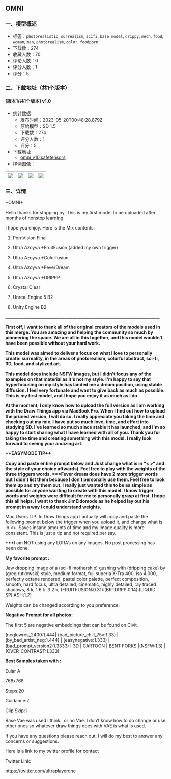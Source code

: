 ## OMNI
### 一、模型概述

- 标签：`photorealistic`, `surrealism`, `scifi`, `base model`, `drippy`, `mech`, `food`, `woman`, `man`, `photorealism`, `color`, `foodporn`
- 下载数：274
- 收藏人数：70
- 评论人数：0
- 评分人数：1
- 评分：5

### 二、下载地址（共1个版本）

#### [版本1/共1个版本] v1.0

- 统计数据
  - 发布时间：2023-05-20T00:48:28.879Z
  - 原始模型：SD 1.5
  - 下载数：274
  - 评分人数：1
  - 评分：5
- 下载地址
  - [omni_v10.safetensors](https://civitai.com/api/download/models/72925)
- 样例图像：

| <img src="https://image.civitai.com/xG1nkqKTMzGDvpLrqFT7WA/de0f16a7-0253-436a-9fb6-c02ac6f49e64/width=450/819795.jpeg" /> | <img src="https://image.civitai.com/xG1nkqKTMzGDvpLrqFT7WA/b6b85560-a96f-4a3b-b24e-24378765421c/width=450/820248.jpeg" /> | <img src="https://image.civitai.com/xG1nkqKTMzGDvpLrqFT7WA/d7d66ef0-82c4-4faa-912c-a323eb7243c5/width=450/820034.jpeg" /> | <img src="https://image.civitai.com/xG1nkqKTMzGDvpLrqFT7WA/32f4d29f-e8a1-43d0-9304-15ed76fa602e/width=450/819779.jpeg" /> |
| ---- | ---- | ---- | ---- |


### 三、详情
<p>+OMNI+</p><p></p><p>Hello thanks for stopping by. This is my first model to be uploaded after months of nonstop learning.</p><p>I hope you enjoy. Here is the Mix contents:</p><ol><li><p>PornVision Final</p></li><li><p>Ultra Azoyva +FruitFusion (added my own trigger)</p></li><li><p>Ultra Azoyva +Colorfusion</p></li><li><p>Ultra Azoyva +FeverDream</p></li><li><p>Ultra Azoyva +DRIPPP</p></li><li><p>Crystal Clear</p></li><li><p>Unreal Engine 5 B2</p></li><li><p>Unity Engine B2</p></li></ol><p>____________________________________________________________________________</p><p><strong>First off, I want to thank all of the original creators of the models used in this merge. You are amazing and helping the community so much by pioneering the space. We are all in this together, and this model wouldn't have been possible without your hard work.</strong></p><p></p><p><strong>This model was aimed to deliver a focus on what I love to personally create: surreality, in the areas of photorealism, colorful abstract, sci-fi, 3D, food, and stylized art.</strong></p><p></p><p><strong>This model does include NSFW images, but I didn't focus any of the examples on that material as it's not my style. I'm happy to say that hyperfocusing on my style has landed me a dream position, using stable diffusion. I feel very fortunate and want to give back as much as possible. This is my first model, and I hope you enjoy it as much as I do.</strong></p><p><strong>At the moment, I only know how to upload the full version as I am working with the Draw Things app via MacBook Pro. When I find out how to upload the pruned version, I will do so. I really appreciate you taking the time and checking out my mix. I have put so much love, time, and effort into studying SD. I've learned so much since stable it has launched, and I'm so happy to start sharing what I have learned with all of you. Thank you for taking the time and creating something with this model. I really look forward to seeing your amazing art.</strong></p><p></p><p><strong>++EASYMODE TIP++</strong></p><p></p><p><strong>Copy and paste entire prompt below and Just change what is in “&lt; &gt;“ and the style of your choice aftwards)  Feel free to play with the weights of the three triggers words. ***Fever dream does have 2 more trigger words but I didn’t list them because I don’t personally use them. Feel free to look them up and try them out. I really just wanted this to be as simple as possible for anyone wanting to create with this model. I know trigger words and weights were difficult for me to personally grasp at first. I hope this all helps. I want to thank JimEidomode as he helped lay out his prompt in a way i could understand weights.</strong></p><p></p><p>Mac Users TIP: In Draw things app I actually will copy and paste the following prompt below the trigger when you upload it, and change what is in &lt;&gt;. Saves insane amounts of time and my image quality is more consistent. This is just a tip and not required per say.</p><p></p><p>***I am NOT using any LORA’s on any images. No post processing has been done.</p><p></p><p><strong>My favorite prompt :</strong></p><p>Jaw dropping image of a (sci-fi mothership) gushing with (dripping cake) by (greg rutkowski) style, medium format, fuji superia X-Tra 400, iso 4,000, perfectly octane rendered, pastel color palette, perfect composition, smooth, hard focus, ultra detailed, cinematic, highly detailed, ray traced shadows, 8 k, 1 6 k ,3 2 k, (FRUITFUSION:0.31):(BRTDRPP:0.14):(LIQUID SPLASH:1.2)</p><p></p><p>Weights can be changed according to you preference.</p><p></p><p><strong>Negative Prompt for all photos:</strong></p><p>The first 5 are negative embeddings that can be found on Civit.</p><p></p><p>(neglowres_2400:1.444| (bad_picture_chill_75v:1.33) | (by_bad_artist_neg:1.444) | (easynegative:1.333) | (bad_prompt_version2:1.3333) | 3D | CARTOON | BENT FORKS |(NSFW:1.3) | (OVER_CONTRAST:1.333) </p><p></p><p><strong>Best Samples taken with :</strong></p><p></p><p>Eular A</p><p>768x768</p><p>Steps:20</p><p>Guidance:7</p><p>Clip Skip:1</p><p></p><p>Base Vae was used i think.. or no Vae. I don’t know how to do change or use other ones so whatever draw things does with VAE is what is used. </p><p></p><p></p><p>If you have any questions please reach out. I will do my best to answer any concerns or suggestions.</p><p>Here is a link to my twitter profile for contact</p><p>Twitter Link:</p><p><a target="_blank" rel="ugc" href="https://twitter.com/ultraplayerone">https://twitter.com/ultraplayerone</a></p>